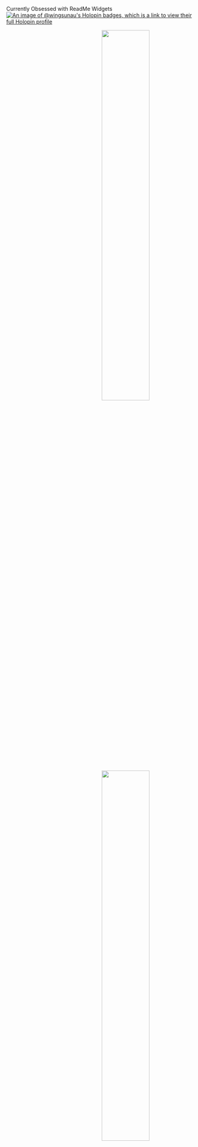 Currently Obsessed with ReadMe Widgets
    [![An image of @wingsunau's Holopin badges, which is a link to view their full Holopin profile](https://holopin.me/wingsunau)](https://holopin.io/@wingsunau)
<div position="relative">
    <img align='right' src="https://github-3d-contribution-calendar.vercel.app/api?username=WingSunAu" width="50%">
    <img align='right' src="https://github-readme-stats.vercel.app/api?username=WingSunAu&show_icons=true&theme=dark" width="50%">
</div>

